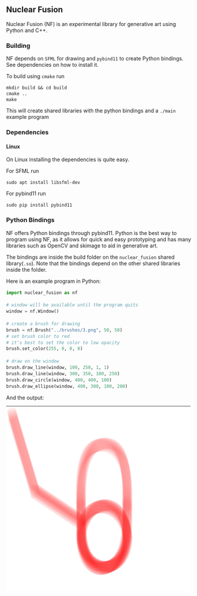 ## Nuclear Fusion

Nuclear Fusion (NF) is an experimental library for generative art using Python and C++.


### Building
NF depends on `SFML` for drawing and `pybind11` to create Python bindings. See dependencies 
on how to install it.

To build using `cmake` run
```
mkdir build && cd build
cmake ..
make
```

This will create shared libraries with the python bindings and a 
`./main` example program

### Dependencies
#### Linux
On Linux installing the dependencies is quite easy.

For SFML run
```
sudo apt install libsfml-dev
```

For pybind11 run
```
sudo pip install pybind11
```

### Python Bindings

NF offers Python bindings through pybind11. Python is the best way to
program using NF, as it allows for quick and easy prototyping and has many
libraries such as OpenCV and skimage to aid in generative art. 

The bindings are inside the build folder on the `nuclear_fusion` shared library(`.so`).
Note that the bindings depend on the other shared libraries inside the folder. 

Here is an example program in Python:

```python
import nuclear_fusion as nf

# window will be available until the program quits
window = nf.Window()

# create a brush for drawing
brush = nf.Brush("../brushes/3.png", 50, 50)
# set brush color to red
# it's best to set the color to low opacity
brush.set_color(255, 0, 0, 8)

# draw on the window
brush.draw_line(window, 100, 250, 1, 1)
brush.draw_line(window, 300, 350, 100, 250)
brush.draw_circle(window, 400, 400, 100)
brush.draw_ellipse(window, 400, 300, 100, 200)
```

And the output:

<img title="example output" alt="Example output" src="imgs/example.png" width="500" height="500">